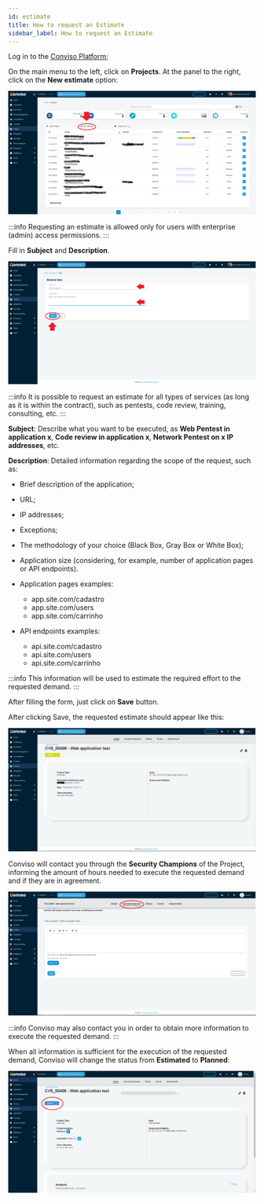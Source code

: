 ```yaml
---
id: estimate
title: How to request an Estimate
sidebar_label: How to request an Estimate
---
```


Log in to the [Conviso Platform](https://app.convisoappsec.com);

On the main menu to the left, click on **Projects**. At the panel to the right, click on the **New estimate** option:

<div style={{textAlign: 'center'}}>

![img](../../static/img/estimate-img1.png) 

</div>

:::info
Requesting an estimate is allowed only for users with enterprise (admin) access permissions.
:::

Fill in **Subject** and **Description**.

<div style={{textAlign: 'center'}}>

![img](../../static/img/estimate-img2.png) 

</div>

:::info
It is possible to request an estimate for all types of services (as long as it is within the contract), such as pentests, code review, training, consulting, etc.
:::

**Subject**: Describe what you want to be executed, as **Web Pentest in application x**, **Code review in application x**, **Network Pentest on x IP addresses**, etc.

**Description**: Detailed information regarding the scope of the request, such as:

- Brief description of the application;
- URL;
- IP addresses;
- Exceptions;
- The methodology of your choice (Black Box, Gray Box or White Box);
- Application size (considering, for example, number of application pages or API endpoints).

- Application pages examples:
  - app.site.com/cadastro
  - app.site.com/users
  - app.site.com/carrinho

- API endpoints examples:
  - api.site.com/cadastro
  - api.site.com/users
  - api.site.com/carrinho

:::info
This information will be used to estimate the required effort to the requested demand.
:::

After filling the form, just click on **Save** button.

After clicking Save, the requested estimate should appear like this:

<div style={{textAlign: 'center'}}>

![img](../../static/img/estimate-img3.png) 

</div>

Conviso will contact you through the **Security Champions** of the Project, informing the amount of hours needed to execute the requested demand and if they are in agreement.

<div style={{textAlign: 'center'}}>

![img](../../static/img/estimate-img4.png) 

</div>

:::info 
Conviso may also contact you in order to obtain more information to execute the requested demand.
:::

When all information is sufficient for the execution of the requested demand, Conviso will change the status from **Estimated** to **Planned**:

<div style={{textAlign: 'center'}}>

![img](../../static/img/estimate-img5.png) 

</div>